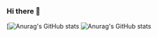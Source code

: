### Hi there 👋 

<!--
**RodrigoRabellino/RodrigoRabellino** is a ✨ _special_ ✨ repository because its `README.md` (this file) appears on your GitHub profile.

Here are some ideas to get you started:

- 🔭 I’m currently working on ...
- 🌱 I’m currently learning ...
- 👯 I’m looking to collaborate on ...
- 🤔 I’m looking for help with ...
- 💬 Ask me about ...
- 📫 How to reach me: ...
- 😄 Pronouns: ...
- ⚡ Fun fact: ...
-->
[![Anurag's GitHub stats](https://github-readme-stats.vercel.app/api?username=RodrigoRabellino&show_icons=true&theme=gruvbox&hide_border=true)
![Anurag's GitHub stats](https://github-readme-streak-stats.herokuapp.com/?user=rodrigorabellino&theme=gruvbox&hide_border=true)
